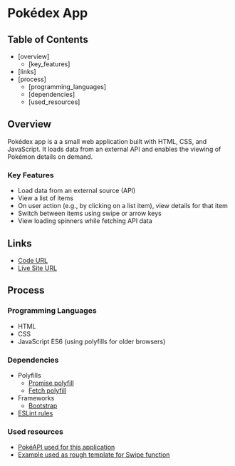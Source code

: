 # Pokédex App

## Table of Contents

- [overview]
  - [key_features]
- [links]
- [process]
  - [programming_languages]
  - [dependencies]
  - [used_resources]

## Overview

Pokédex app is a a small web application built with HTML, CSS, and JavaScript.
It loads data from an external API and enables the viewing of Pokémon details on demand.

### Key Features

- Load data from an external source (API)
- View a list of items
- On user action (e.g., by clicking on a list item), view details for that item
- Switch between items using swipe or arrow keys
- View loading spinners while fetching API data

## Links

- [Code URL](https://github.com/ElenaUJ/pokedex-js-app)
- [Live Site URL](https://elenauj.github.io/pokedex-js-app/)

## Process

### Programming Languages

- HTML
- CSS
- JavaScript ES6 (using polyfills for older browsers)

### Dependencies

- Polyfills
  - [Promise polyfill](https://raw.githubusercontent.com/taylorhakes/promise-polyfill/master/dist/polyfill.min.js)
  - [Fetch polyfill](https://github.com/github/fetch/releases/download/v3.0.0/fetch.umd.js)
- Frameworks
  - [Bootstrap](https://getbootstrap.com/docs/4.3/getting-started/introduction/)
- [ESLint rules](https://github.com/mydea/simple-pokedex-app/blob/master/.eslintrc)

### Used resources

- [PokéAPI used for this application](https://pokeapi.co/api/v2/pokemon/)
- [Example used as rough template for Swipe function](https://gist.github.com/SleepWalker/da5636b1abcbaff48c4d?permalink_comment_id=3753498#gistcomment-3753498)
